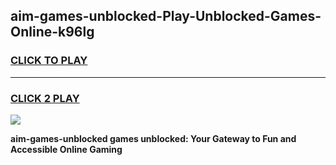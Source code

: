 
## aim-games-unblocked-Play-Unblocked-Games-Online-k96lg
<h3>
<a href="https://premium76.site?title=aim-games-unblocked&ref=25A">CLICK TO PLAY</a></h3>
<hr>

<h3>
<a href="https://premium76.site?title=aim-games-unblocked&ref=25A">CLICK 2 PLAY</a>
  
</h3>

<a href="https://premium76.site?title=aim-games-unblocked&ref=25A"><img src="https://clearcache.store/games.png"></a>


**aim-games-unblocked games unblocked: Your Gateway to Fun and Accessible Online Gaming**
